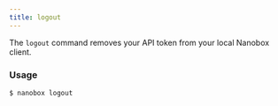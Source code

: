 ```yaml
---
title: logout
---
```


The `logout` command removes your API token from your local Nanobox client.

### Usage
```bash
$ nanobox logout
```
